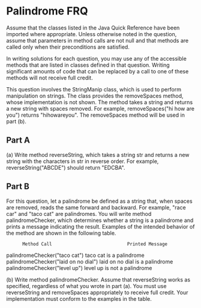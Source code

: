 
# Palindrome FRQ 
Assume that the classes listed in the Java Quick Reference have been imported where appropriate.
Unless otherwise noted in the question, assume that parameters in method calls are not null and that 
methods are called only when their preconditions are satisfied.

In writing solutions for each question, you may use any of the accessible methods that are listed in 
classes defined in that question. Writing significant amounts of code that can be replaced by a call 
to one of these methods will not receive full credit.

This question involves the StringManip class, which is used to perform manipulation on strings.
The class provides the removeSpaces method, whose implementation is not shown. The method takes a 
string and returns a new string with spaces removed. For example, removeSpaces("hi how are you") 
returns "hihowareyou". The removeSpaces method will be used in part (b).

## Part A
(a) Write method reverseString, which takes a string str and returns a new string with the characters in str in reverse order. 
    For example, reverseString("ABCDE") should return "EDCBA".


## Part B
For this question, let a palindrome be defined as a string that, when spaces are removed, 
reads the same forward and backward. For example, "race car" and "taco cat" are palindromes. 
You will write method palindromeChecker, which determines whether a string is a palindrome and 
prints a message indicating the result. Examples of the intended behavior of the method are shown 
in the following table.

          Method Call	                         Printed Message
 palindromeChecker("taco cat")	           taco cat is a palindrome
 palindromeChecker("laid on no dial")     laid on no dial is a palindrome
 palindromeChecker("level up")	           level up is not a palindrome
 
(b) Write method palindromeChecker. Assume that reverseString works as specified, regardless of what you wrote in part (a). 
    You must use reverseString and removeSpaces appropriately to receive full credit. 
    Your implementation must conform to the examples in the table.
